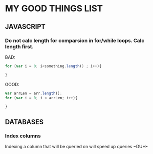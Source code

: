 # MY GOOD THINGS LIST

## JAVASCRIPT
### Do not calc length for comparsion in for/while loops. Calc length first.

BAD: 
```js
for (var i = 0; i<something.length() ; i++){

}
```

GOOD:

```js
var arrLen = arr.length();
for (var i = 0; i < arrLen; i++){

}
```

## DATABASES
### Index columns

Indexing a column that will be queried on will speed up queries ~DUH~
